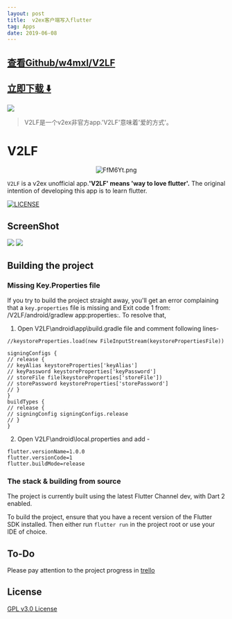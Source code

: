```yaml
---
layout: post
title:  v2ex客户端写入flutter
tag: Apps
date: 2019-06-08
---
```


 

## [查看Github/w4mxl/V2LF](http://github.com/w4mxl/V2LF)
## [立即下载 ️⬇️ ](https://codeload.github.com/w4mxl/V2LF/zip/master) 


 
![](https://flutterawesome.com/content/images/2019/01/V2LF.jpg)
 
>
> V2LF是一个v2ex非官方app.'V2LF'意味着'爱的方式'。
>

 
# V2LF

<p align="center">
  <img src="https://s1.ax1x.com/2018/12/29/FfM6Yt.png" alt="FfM6Yt.png" border="0" />
</p>

`V2LF` is a v2ex unofficial app.**'V2LF' means 'way to love flutter'.**
The original intention of developing this app is to learn flutter.

[![LICENSE](https://img.shields.io/badge/license-GPL%20v3.0-blue.svg?style=flat-square)](https://github.com/w4mxl/V2LF/blob/master/LICENSE)

## ScreenShot

![](https://ws3.sinaimg.cn/large/006tNc79gy1g2n2s34asfj31xl0u0hdt.jpg)
![](https://ws2.sinaimg.cn/large/006tNc79gy1g2n2sd61vnj31xl0u0npd.jpg)


## Building the project

### Missing Key.Properties file

If you try to build the project straight away, you'll get an error complaining that a `key.properties` file is missing and Exit code 1 from: /V2LF/android/gradlew app:properties:. To resolve that,

1.  Open V2LF\android\app\build.gradle file and comment following lines-

```
//keystoreProperties.load(new FileInputStream(keystorePropertiesFile))

signingConfigs {
// release {
// keyAlias keystoreProperties['keyAlias']
// keyPassword keystoreProperties['keyPassword']
// storeFile file(keystoreProperties['storeFile'])
// storePassword keystoreProperties['storePassword']
// }
}
buildTypes {
// release {
// signingConfig signingConfigs.release
// }
}
```

2.  Open V2LF\android\local.properties and add -

```
flutter.versionName=1.0.0
flutter.versionCode=1
flutter.buildMode=release
```

### The stack & building from source

The project is currently built using the latest Flutter Channel dev, with Dart 2 enabled.

To build the project, ensure that you have a recent version of the Flutter SDK installed. Then either run `flutter run` in the project root or use your IDE of choice.

## To-Do

Please pay attention to the project progress in [trello](https://trello.com/b/YPOJsfQx/v2lf)

## License

[GPL v3.0 License](https://www.wikiwand.com/zh/GNU%E9%80%9A%E7%94%A8%E5%85%AC%E5%85%B1%E8%AE%B8%E5%8F%AF%E8%AF%81)

